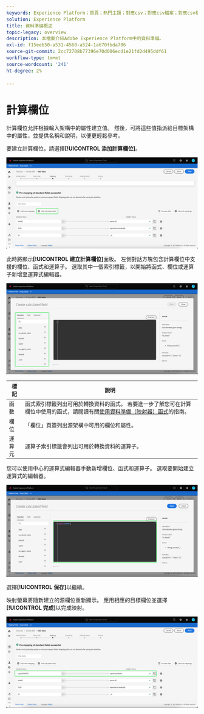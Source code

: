 ```yaml
---
keywords: Experience Platform；首頁；熱門主題；對應csv；對應csv檔案；對應csv檔案至xdm；將csv對應至xdm;ui指南；對應程式；資料準備；資料準備；準備資料；
solution: Experience Platform
title: 資料準備概述
topic-legacy: overview
description: 本檔案介紹Adobe Experience Platform中的資料準備。
exl-id: f15eeb50-a531-4560-a524-1a670fbda706
source-git-commit: 2cc72708b77396e70d006ecd1e21fd2d495ddf61
workflow-type: tm+mt
source-wordcount: '241'
ht-degree: 2%

---
```



# 計算欄位

計算欄位允許根據輸入架構中的屬性建立值。 然後，可將這些值指派給目標架構中的屬性，並提供名稱和說明，以便更輕鬆參考。

要建立計算欄位，請選擇&#x200B;**[!UICONTROL 添加計算欄位]**。

![](./images/calculated-fields/add-calculated-field.png)

此時將顯示&#x200B;**[!UICONTROL 建立計算欄位]**&#x200B;面板。 左側對話方塊包含計算欄位中支援的欄位、函式和運算子。 選取其中一個索引標籤，以開始將函式、欄位或運算子新增至運算式編輯器。

![](./images/calculated-fields/create-calculated-field.png)

| 標記 | 說明 |
| --- | ----------- |
| 函數 | 函式索引標籤列出可用於轉換資料的函式。 若要進一步了解您可在計算欄位中使用的函式，請閱讀有關[使用資料準備（映射器）函式](./functions.md)的指南。 |
| 欄位 | 「欄位」頁簽列出源架構中可用的欄位和屬性。 |
| 運算元 | 運算子索引標籤會列出可用於轉換資料的運算子。 |

您可以使用中心的運算式編輯器手動新增欄位、函式和運算子。 選取要開始建立運算式的編輯器。

![](./images/calculated-fields/write-calculated-field.png)

選擇&#x200B;**[!UICONTROL 保存]**&#x200B;以繼續。

映射螢幕將隨新建立的源欄位重新顯示。 應用相應的目標欄位並選擇&#x200B;**[!UICONTROL 完成]**&#x200B;以完成映射。

![](./images/calculated-fields/new-calculated-field.png)